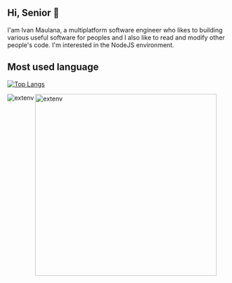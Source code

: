 ## Hi, Senior 👋
I'am Ivan Maulana, a multiplatform software engineer who likes to  building various useful software for peoples and I also like to read and modify other people's code. I'm interested in the NodeJS environment.

##  Most used language
[![Top Langs](https://github-readme-stats.vercel.app/api/top-langs/?username=extenv&theme=tokyonight&layout=compact)](https://github.com/extenv)

<p><img align="left" src="https://github-readme-stats-git-masterrstaa-rickstaa.vercel.app/api/top-langs/?username=extenv&hide=jupyter%20notebook,java,html&show_icons=true&langs_count=6&locale=en&layout=compact" alt="extenv" /></p>
<p><img align="center" src="https://github-readme-streak-stats.herokuapp.com/?user=extenv&" alt="extenv" width="413px" /></p>
